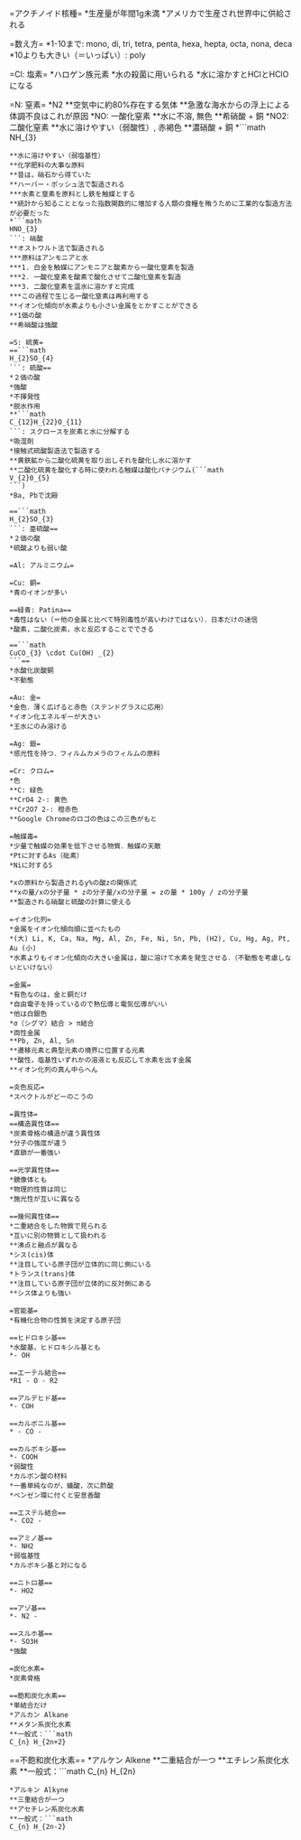 =アクチノイド核種=
*生産量が年間1g未満
*アメリカで生産され世界中に供給される

=数え方=
*1-10まで: mono, di, tri, tetra, penta, hexa, hepta, octa, nona, deca
*10よりも大きい（＝いっぱい）: poly

=Cl: 塩素=
*ハロゲン族元素
*水の殺菌に用いられる
*水に溶かすとHClとHClOになる

=N: 窒素=
*N2
**空気中に約80%存在する気体
**急激な海水からの浮上による体調不良はこれが原因
*NO: 一酸化窒素
**水に不溶, 無色
**希硝酸 + 銅
*NO2: 二酸化窒素
**水に溶けやすい（弱酸性）, 赤褐色
**濃硝酸 + 銅
*```math
NH_{3}
```: アンモニア
**水に溶けやすい（弱塩基性）
**化学肥料の大事な原料
**昔は，硝石から得ていた
**ハーバー・ボッシュ法で製造される
***水素と窒素を原料とし鉄を触媒とする
**統計から知ることとなった指数関数的に増加する人類の食糧を賄うために工業的な製造方法が必要だった
*```math
HNO_{3}
```: 硝酸
**オストワルト法で製造される
***原料はアンモニアと水
***1. 白金を触媒にアンモニアと酸素から一酸化窒素を製造
***2. 一酸化窒素を酸素で酸化させて二酸化窒素を製造
***3. 二酸化窒素を温水に溶かすと完成
***この過程で生じる一酸化窒素は再利用する
**イオン化傾向が水素よりも小さい金属をとかすことができる
**1価の酸
**希硝酸は強酸

=S: 硫黄=
==```math
H_{2}SO_{4}
```: 硫酸==
*２価の酸
*強酸
*不揮発性
*脱水作用
**```math
C_{12}H_{22}O_{11}
```: スクロースを炭素と水に分解する
*吸湿剤
*接触式硫酸製造法で製造する
**黄鉄鉱から二酸化硫黄を取り出しそれを酸化し水に溶かす
**二酸化硫黄を酸化する時に使われる触媒は酸化バナジウム(```math
V_{2}0_{5}
```)
*Ba, Pbで沈殿

==```math
H_{2}SO_{3}
```: 亜硫酸==
*２価の酸
*硫酸よりも弱い酸

=Al: アルミニウム=

=Cu: 銅=
*青のイオンが多い

==緑青: Patina==
*毒性はない（＝他の金属と比べて特別毒性が高いわけではない）．日本だけの迷信
*酸素，二酸化炭素，水と反応することでできる

==```math
CuCO_{3} \cdot Cu(OH) _{2}
```==
*水酸化炭酸銅
*不動態

=Au: 金=
*金色．薄く広げると赤色（ステンドグラスに応用）
*イオン化エネルギーが大きい
*王水にのみ溶ける

=Ag: 銀=
*感光性を持つ．フィルムカメラのフィルムの原料

=Cr: クロム=
*色
**C: 緑色
**CrO4 2-: 黄色
**Cr2O7 2-: 橙赤色
**Google Chromeのロゴの色はこの三色がもと

=触媒毒=
*少量で触媒の効果を低下させる物質．触媒の天敵
*Ptに対するAs（砒素）
*Niに対するS

*xの原料から製造されるy%の酸zの関係式
**xの量/xの分子量 * zの分子量/xの分子量 = zの量 * 100y / zの分子量
**製造される硝酸と硫酸の計算に使える

=イオン化列=
*金属をイオン化傾向順に並べたもの
*(大) Li, K, Ca, Na, Mg, Al, Zn, Fe, Ni, Sn, Pb, (H2), Cu, Hg, Ag, Pt, Au (小)
*水素よりもイオン化傾向の大きい金属は，酸に溶けて水素を発生させる．（不動態を考慮しないといけない）

=金属=
*有色なのは，金と銅だけ
*自由電子を持っているので熱伝導と電気伝導がいい
*他は白銀色
*σ（シグマ）結合 > π結合
*両性金属
**Pb, Zn, Al, Sn
**遷移元素と典型元素の境界に位置する元素
**酸性，塩基性いずれかの溶液とも反応して水素を出す金属
**イオン化列の真ん中らへん

=炎色反応=
*スペクトルがどーのこうの

=異性体=
==構造異性体==
*炭素骨格の構造が違う異性体
*分子の強度が違う
*直鎖が一番強い

==光学異性体==
*鏡像体とも
*物理的性質は同じ
*施光性が互いに異なる

==幾何異性体==
*二重結合をした物質で見られる
*互いに別の物質として扱われる
**沸点と融点が異なる
*シス(cis)体
**注目している原子団が立体的に同じ側にいる
*トランス(trans)体
**注目している原子団が立体的に反対側にある
**シス体よりも強い

=官能基=
*有機化合物の性質を決定する原子団

==ヒドロキシ基==
*水酸基，ヒドロキシル基とも
*- OH

==エーテル結合==
*R1 - O - R2

==アルデヒド基==
*- COH

==カルボニル基==
* - CO -

==カルボキシ基==
*- COOH
*弱酸性
*カルボン酸の材料
*一番単純なのが，蟻酸，次に酢酸
*ベンゼン環に付くと安息香酸

==エステル結合==
*- CO2 -

==アミノ基==
*- NH2
*弱塩基性
*カルボキシ基と対になる

==ニトロ基==
*- HO2

==アゾ基==
*- N2 -

==スルホ基==
*- SO3H
*強酸

=炭化水素=
*炭素骨格

==飽和炭化水素==
*単結合だけ
*アルカン Alkane
**メタン系炭化水素
**一般式：```math
C_{n} H_{2n+2}
```

==不飽和炭化水素==
*アルケン Alkene
**二重結合が一つ
**エチレン系炭化水素
**一般式：```math
C_{n} H_{2n}
```
*アルキン Alkyne
**三重結合が一つ
**アセチレン系炭化水素
**一般式：```math
C_{n} H_{2n-2}
```